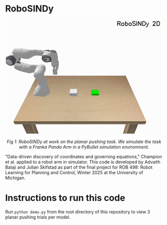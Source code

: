 # RoboSINDy

<p align="center">
     <img src="robosindy_gif.gif" alt="Demo GIF" width="500" />
</p>

<p align="center">
    <em>Fig 1: RoboSINDy at work on the planar pushing task. We simulate the task with a Franka Panda Arm in a PyBullet simulation environment.</em>
</p>

"Data-driven discovery of coordinates and governing equations," Champion et al. applied to a robot arm in simulator. 
This code is developed by Advaith Balaji and Julian Skifstad as part of the final project for ROB 498: Robot Learning for Planning and Control, Winter 2025 at the University of Michigan.

# Instructions to run this code

Run `python demo.py` from the root directory of this repository to view 3 planar pushing trials per model.
